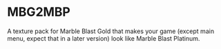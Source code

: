 # MBG2MBP
A texture pack for Marble Blast Gold that makes your game (except main menu, expect that in a later version) look like Marble Blast Platinum.
